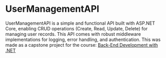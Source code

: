 # UserManagementAPI

UserManagementAPI is a simple and functional API built with ASP.NET Core, enabling CRUD operations (Create, Read, Update, Delete) for managing user records. This API comes with robust middleware implementations for logging, error handling, and authentication. This was made as a capstone project for the course:  [Back-End Development with .NET]([https://pages.github.com/](https://www.coursera.org/learn/back-end-development-with-dotnet))

